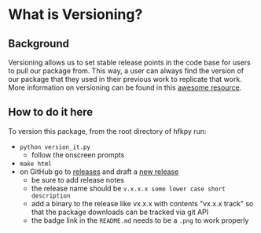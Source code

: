 # What is Versioning?

## Background
Versioning allows us to set stable release points in the code base for users to pull our package from. This way, a user can always find the version of our package that they used in their previous work to replicate that work. More information on versioning can be found in this [awesome resource](https://py-pkgs.org/07-releasing-versioning).

## How to do it here
To version this package, from the root directory of hfkpy run:
- `python version_it.py`
  - follow the onscreen prompts
- `make html`
- on GitHub go to [releases](https://github.com/Henrik-Kowalkowski/hfkpy/releases) and draft a [new release](https://github.com/Henrik-Kowalkowski/hfkpy/releases/new)
  - be sure to add release notes
  - the release name should be `v.x.x.x some lower case short description`
  - add a binary to the release like vx.x.x with contents "vx.x.x track" so that the package downloads can be tracked via git API
  - the badge link in the `README.md` needs to be a `.png` to work properly